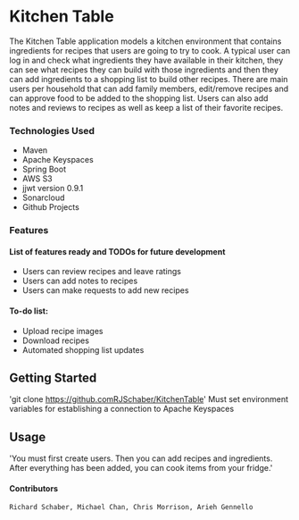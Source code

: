 # Kitchen Table #

The Kitchen Table application models a kitchen environment that contains ingredients for recipes that users are going to try to cook. A typical user can log in and check what ingredients they have available in their kitchen, they can see what recipes they can build with those ingredients and then they can add ingredients to a shopping list to build other recipes. There are main users per household that can add family members, edit/remove recipes and can approve food to be added to the shopping list. Users can also add notes and reviews to recipes as well as keep a list of their favorite recipes.

### Technologies Used ###

* Maven
* Apache Keyspaces
* Spring Boot
* AWS S3
* jjwt version 0.9.1
* Sonarcloud
* Github Projects

### Features ###

#### List of features ready and TODOs for future development ####

* Users can review recipes and leave ratings
* Users can add notes to recipes
* Users can make requests to add new recipes

#### To-do list: ####

* Upload recipe images
* Download recipes
* Automated shopping list updates

## Getting Started
   
'git clone https://github.comRJSchaber/KitchenTable'
Must set environment variables for establishing a connection to Apache Keyspaces

## Usage

'You must first create users.  Then you can add recipes and ingredients.  After everything has been added, you can cook items from your fridge.'

#### Contributors ####

    Richard Schaber, Michael Chan, Chris Morrison, Arieh Gennello
    
